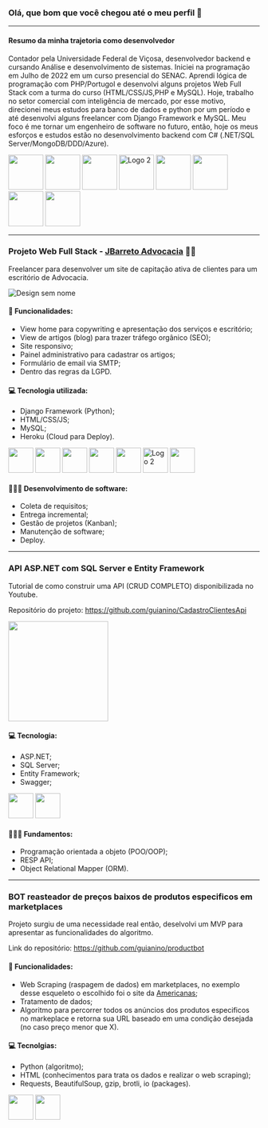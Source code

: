 ### Olá, que bom que você chegou até o meu perfil 🤘
----------------------------------------------------

#### Resumo da minha trajetoria como desenvolvedor 

Contador pela Universidade Federal de Viçosa, desenvolvedor backend e cursando Análise e desenvolvimento de sistemas. Iniciei na programação em Julho de 2022 em um curso presencial do SENAC. Aprendi lógica de programação com PHP/Portugol e desenvolvi alguns projetos Web Full Stack com a turma do curso (HTML/CSS/JS,PHP e MySQL). Hoje, trabalho no setor comercial com inteligência de mercado, por esse motivo, direcionei meus estudos para banco de dados e python por um período e até desenvolvi alguns freelancer com Django Framework e MySQL. Meu foco é me tornar um engenheiro de software no futuro, então, hoje os meus esforços e estudos estão no desenvolvimento backend com C# (.NET/SQL Server/MongoDB/DDD/Azure).

<div align="left">
  
  <img src="https://cdn.jsdelivr.net/gh/devicons/devicon/icons/csharp/csharp-original.svg" width="70" height="70" />          
  <img src="https://cdn.jsdelivr.net/gh/devicons/devicon/icons/dotnetcore/dotnetcore-original.svg" width="70" height="70" />
  <img src="https://cdn.jsdelivr.net/gh/devicons/devicon/icons/mongodb/mongodb-original-wordmark.svg" width="70" height="70" />
  <img src="https://cdn.jsdelivr.net/gh/devicons/devicon/icons/mysql/mysql-original.svg" alt="Logo 2" width="70" height="70" />
  <img src="https://cdn.jsdelivr.net/gh/devicons/devicon/icons/python/python-original.svg" width="70" height="70"/>
  <img src="https://cdn.jsdelivr.net/gh/devicons/devicon/icons/html5/html5-original.svg" width="70" height="70" />
  <img src="https://cdn.jsdelivr.net/gh/devicons/devicon/icons/css3/css3-original.svg" width="70" height="70" />
  <img src="https://cdn.jsdelivr.net/gh/devicons/devicon/icons/javascript/javascript-original.svg" width="70" height="70" />
</div>

---------------------------------------------------

### Projeto Web Full Stack - [**JBarreto Advocacia**](https://jbarretoadvocacia.com/) 👨‍⚖️

Freelancer para desenvolver um site de capitação ativa de clientes para um escritório de Advocacia. 


![Design sem nome](https://github.com/guianino/guianino/assets/115737434/2c4c8c8e-8f8a-4635-82cd-114197820bee)


#### 📲 Funcionalidades:

* View home para copywriting e apresentação dos serviços e escritório;
* View de artigos (blog) para trazer tráfego orgânico (SEO);
* Site responsivo;
* Painel administrativo para cadastrar os artigos;
* Formulário de email via SMTP;
* Dentro das regras da LGPD.

#### 💻 Tecnologia utilizada: 

* Django Framework (Python);
* HTML/CSS/JS;
* MySQL;
* Heroku (Cloud para Deploy).

<div align="left">  
  <img src="https://cdn.jsdelivr.net/gh/devicons/devicon/icons/python/python-original.svg" width="50" height="50"/>
  <img src="https://cdn.jsdelivr.net/gh/devicons/devicon/icons/django/django-plain.svg" width="50" height="50" />
  <img src="https://cdn.jsdelivr.net/gh/devicons/devicon/icons/html5/html5-original.svg" width="50" height="50" />
  <img src="https://cdn.jsdelivr.net/gh/devicons/devicon/icons/css3/css3-original.svg" width="50" height="50" />
  <img src="https://cdn.jsdelivr.net/gh/devicons/devicon/icons/javascript/javascript-original.svg" width="50" height="50" />
  <img src="https://cdn.jsdelivr.net/gh/devicons/devicon/icons/mysql/mysql-original.svg" alt="Logo 2" width="50" height="50" />
  <img src="https://cdn.jsdelivr.net/gh/devicons/devicon/icons/heroku/heroku-plain.svg" width="50" height="50" />
</div>

#### 👨🏼‍💻 Desenvolvimento de software: 

* Coleta de requisitos;
* Entrega incremental;
* Gestão de projetos (Kanban);
* Manutenção de software;
* Deploy.

-----------------------------------------------------------------------------------------------------

### API ASP.NET com SQL Server e Entity Framework

Tutorial de como construir uma API (CRUD COMPLETO) disponibilizada no Youtube.

Repositório do projeto: https://github.com/guianino/CadastroClientesApi

<div>
  <a href="https://www.youtube.com/watch?v=MjwZXfMAoXY&t=615s">
  <img src="https://github.com/guianino/guianino/assets/115737434/69925a4a-fd93-4d27-a13e-93290faff419" width="auto" height="200"/>
  <a/>
</div>



#### 💻 Tecnologia:

* ASP.NET;
* SQL Server;
* Entity Framework;
* Swagger;

<div align="left">  
  
  <img src="https://cdn.jsdelivr.net/gh/devicons/devicon@latest/icons/dotnetcore/dotnetcore-original.svg" width="50" height="50"/>
  <img src="https://cdn.jsdelivr.net/gh/devicons/devicon@latest/icons/microsoftsqlserver/microsoftsqlserver-original-wordmark.svg" width="50" height="50" />
          
</div>

#### 👨🏼‍💻 Fundamentos: 

* Programação orientada a objeto (POO/OOP);
* RESP API;
* Object Relational Mapper (ORM).

---------------------------------------------------------------------------------------------------------------------------

### BOT reasteador de preços baixos de produtos especificos em marketplaces

Projeto surgiu de uma necessidade real então, deselvolvi um MVP para apresentar as funcionalidades do algoritmo.

Link do repositório: https://github.com/guianino/productbot

#### 📲 Funcionalidades: 

* Web Scraping (raspagem de dados) em marketplaces, no exemplo desse esqueleto o escolhido foi o site da [Americanas](americanas.com.br);
* Tratamento de dados;
* Algoritmo para percorrer todos os anúncios dos produtos especificos no markeplace e retorna sua URL baseado em uma condição desejada (no caso preço menor que X).

#### 💻 Tecnolgias: 

* Python (algoritmo);
* HTML (conhecimentos para trata os dados e realizar o web scraping);
* Requests, BeautifulSoup, gzip, brotli, io (packages).

<div align="left">  
  <img src="https://cdn.jsdelivr.net/gh/devicons/devicon/icons/python/python-original.svg" width="50" height="50"/>
  <img src="https://cdn.jsdelivr.net/gh/devicons/devicon/icons/html5/html5-original.svg" width="50" height="50" />
</div>
